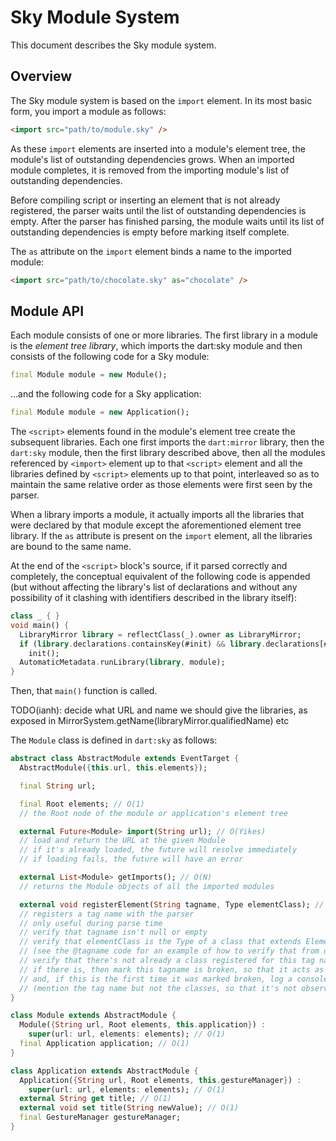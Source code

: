 Sky Module System
=================

This document describes the Sky module system.

Overview
--------

The Sky module system is based on the ``import`` element. In its
most basic form, you import a module as follows:

```html
<import src="path/to/module.sky" />
```

As these ``import`` elements are inserted into a module's element
tree, the module's list of outstanding dependencies grows. When an
imported module completes, it is removed from the importing module's
list of outstanding dependencies.

Before compiling script or inserting an element that is not already
registered, the parser waits until the list of outstanding
dependencies is empty. After the parser has finished parsing, the
module waits until its list of outstanding dependencies is empty
before marking itself complete.

The ``as`` attribute on the ``import`` element binds a name to the
imported module:

```html
<import src="path/to/chocolate.sky" as="chocolate" />
```


Module API
----------

Each module consists of one or more libraries. The first library in a
module is the *element tree library*, which imports the dart:sky
module and then consists of the following code for a Sky module:

```dart
final Module module = new Module();
```

...and the following code for a Sky application:

```dart
final Module module = new Application();
```

The ``<script>`` elements found in the module's element tree create
the subsequent libraries. Each one first imports the ``dart:mirror``
library, then the ``dart:sky`` module, then the first library
described above, then all the modules referenced by ``<import>``
element up to that ``<script>`` element and all the libraries defined
by ``<script>`` elements up to that point, interleaved so as to
maintain the same relative order as those elements were first seen by
the parser.

When a library imports a module, it actually imports all the libraries
that were declared by that module except the aforementioned element
tree library. If the ``as`` attribute is present on the ``import``
element, all the libraries are bound to the same name.

At the end of the ``<script>`` block's source, if it parsed correctly
and completely, the conceptual equivalent of the following code is
appended (but without affecting the library's list of declarations and
without any possibility of it clashing with identifiers described in
the library itself):

```dart
class _ { }
void main() {
  LibraryMirror library = reflectClass(_).owner as LibraryMirror;
  if (library.declarations.containsKey(#init) && library.declarations[#init] is MethodMirror)
    init();
  AutomaticMetadata.runLibrary(library, module);
}
```

Then, that ``main()`` function is called.

TODO(ianh): decide what URL and name we should give the libraries, as
exposed in MirrorSystem.getName(libraryMirror.qualifiedName) etc

The ``Module`` class is defined in ``dart:sky`` as follows:

```dart
abstract class AbstractModule extends EventTarget {
  AbstractModule({this.url, this.elements});

  final String url;

  final Root elements; // O(1)
  // the Root node of the module or application's element tree

  external Future<Module> import(String url); // O(Yikes)
  // load and return the URL at the given Module
  // if it's already loaded, the future will resolve immediately
  // if loading fails, the future will have an error

  external List<Module> getImports(); // O(N)
  // returns the Module objects of all the imported modules

  external void registerElement(String tagname, Type elementClass); // O(1)
  // registers a tag name with the parser
  // only useful during parse time
  // verify that tagname isn't null or empty
  // verify that elementClass is the Type of a class that extends Element (directly or indirectly, but not via "implements" or "with")
  // (see the @tagname code for an example of how to verify that from dart)
  // verify that there's not already a class registered for this tag name
  // if there is, then mark this tagname is broken, so that it acts as if it's not registered in the parser,
  // and, if this is the first time it was marked broken, log a console message regarding the issue
  // (mention the tag name but not the classes, so that it's not observable that this currently happens out of order)
}

class Module extends AbstractModule {
  Module({String url, Root elements, this.application}) :
    super(url: url, elements: elements); // O(1)
  final Application application; // O(1)
}

class Application extends AbstractModule {
  Application({String url, Root elements, this.gestureManager}) :
    super(url: url, elements: elements); // O(1)
  external String get title; // O(1)
  external void set title(String newValue); // O(1)
  final GestureManager gestureManager;
}
```

